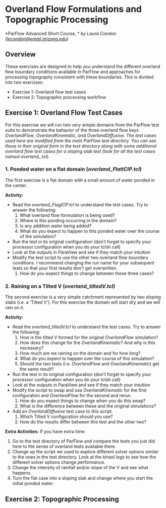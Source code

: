 # Overland Flow Formulations and Topographic Processing
*ParFlow Advanced Short Course, *
*by Laura Condon*
*(lecondon@email.arizona.edu)*

## Overview
These exercises are designed to help you understand the different overland flow boundary conditions available in ParFlow and approaches for processing topography consistent with these boundaries. This is divided into two exercises:

- Exercise 1: Overland flow test cases
- Exercise 2: Topographic processing workflow

## Exercise 1: Overland Flow Test Cases
For this exercise we will run two very simple domains from the ParFlow test suite to demonstrate the behavior of the three overland flow keys *OverlandFlow*, *OverlandKinematic, and *OverlandDiffusive*.  The test cases used here are modified from the main ParFlow test directory. You can see these in their original form in the test directory along with some additional overland flow test cases for a sloping slab test (look for all the test cases named overland_*.tcl).


### 1. Ponded water on a flat domain (*overland_FlatICIP.tcl*)
The first exercise is a flat domain with a small amount of water ponded in the center.  

**Activity:**
- Read the *overland_FlagICP.tcl* to understand the test cases. Try to answer the following:
  1. What overland flow formulation is being used?
  2. Where is this ponding occurring in the domain?
  3. Is any addition water being added?
  4. What do you expect to happen to this ponded water over the course of the simulation?
- Run the test in its original configuration (don't forget to specify your processor configuration when you do your tclsh call)
- Look at the outputs in ParaView and see if they match your intuition
- Modify the test script to use the other two overland flow boundary conditions. I recommend changing the run name for your subsequent tests so that your first results don't get overwritten.
  1. How do you expect things to change between these three cases?


### 2. Raining on a Tilted V (*overland_tiltedV.tcl*)
The second exercise is a very simple catchment represented by two sloping slabs (i.e. a 'Tilted V'). For this exercise the domain will start dry and we will rain on it.

**Activity:**
- Read the *overland_tiltedV.tcl* to understand the test cases. Try to answer the following:
  1. How is the tilted V formed for the original *OverlandFlow* simulation?
  2. How does this change for the *OverlandKinematic*? And why is this necessary?
  3. How much are we raining on the domain and for how long?
  4. What do you expect to happen over the course of this simulation?
  5. Should the two tests (i.e. *OverlandFlow* and *OverlandKinematic*) get the same result?
- Run the test in its original configuration (don't forget to specify your processor configuration when you do your tclsh call)
- Look at the outputs in ParaView and see if they match your intuition
- Modify the script to swap and use *OverlandKinematic* for the first configuration and *OverlandFlow* for the second and rerun.
  1. How do you expect things to change when you do this swap?
  2. What is the difference between these and the original simulations?
- Add an *OverlandDiffusive* test case to this script.
  1. Which Tilted V configuration should you use?
  2. How do the results differ between this test and the other two?


**Extra Activities:**
If you have extra time:
1. Go to the test directory of ParFlow and compare the tests you just did here to the series of overland tests available there.
2. Change up the script we used to explore different solver options similar to the ones in the test directory. Look at the kinsol logs to see how the different solver options change performance.
3. Change the intensity of rainfall and/or slope of the V and see what happens.
4. Turn the flat case into a sloping slab and change where you start the initial ponded water.

## Exercise 2: Topographic Processing
